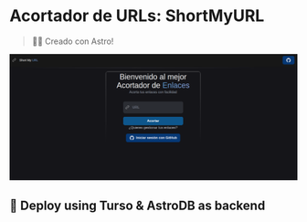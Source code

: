 # Acortador de URLs: ShortMyURL

> 🧑‍🚀 Creado con Astro!

![homepage](https://github.com/garcia-andy/shortmyurl/blob/main/public/HomePage.png?raw=true)

## 🚀 Deploy using Turso & AstroDB as backend
